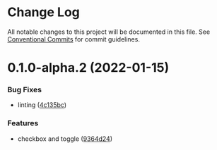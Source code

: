# Change Log

All notable changes to this project will be documented in this file.
See [Conventional Commits](https://conventionalcommits.org) for commit guidelines.

# 0.1.0-alpha.2 (2022-01-15)


### Bug Fixes

* linting ([4c135bc](https://github.com/composed-components/composed-components/commit/4c135bc02f455193fdea49d753cd2d713f042ff5))


### Features

* checkbox and toggle ([9364d24](https://github.com/composed-components/composed-components/commit/9364d2437ac46e585ed09fc97b7644b652c07901))
